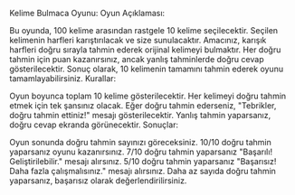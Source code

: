 Kelime Bulmaca Oyunu:
Oyun Açıklaması:

Bu oyunda, 100 kelime arasından rastgele 10 kelime seçilecektir.
Seçilen kelimenin harfleri karıştırılacak ve size sunulacaktır.
Amacınız, karışık harfleri doğru sırayla tahmin ederek orijinal kelimeyi bulmaktır.
Her doğru tahmin için puan kazanırsınız, ancak yanlış tahminlerde doğru cevap gösterilecektir.
Sonuç olarak, 10 kelimenin tamamını tahmin ederek oyunu tamamlayabilirsiniz.
Kurallar:

Oyun boyunca toplam 10 kelime gösterilecektir.
Her kelimeyi doğru tahmin etmek için tek şansınız olacak.
Eğer doğru tahmin ederseniz, "Tebrikler, doğru tahmin ettiniz!" mesajı gösterilecektir.
Yanlış tahmin yaparsanız, doğru cevap ekranda görünecektir.
Sonuçlar:

Oyun sonunda doğru tahmin sayınızı göreceksiniz.
10/10 doğru tahmin yaparsanız oyunu kazanırsınız.
7/10 doğru tahmin yaparsanız "Başarılı! Geliştirilebilir." mesajı alırsınız.
5/10 doğru tahmin yaparsanız "Başarısız! Daha fazla çalışmalısınız." mesajı alırsınız.
Daha az sayıda doğru tahmin yaparsanız, başarısız olarak değerlendirilirsiniz.
